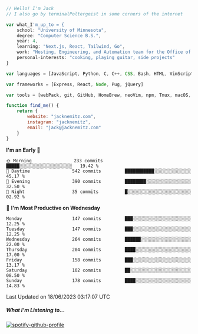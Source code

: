 ```javascript
// Hello! I'm Jack
// I also go by terminalPoltergeist in some corners of the internet

var what_I'm_up_to = {
    school: "University of Minnesota",
    degree: "Computer Science B.S.",
    year: 4,
    learning: "Next.js, React, Tailwind, Go",
    work: "Hosting, Engineering, and Automation team for the Office of Information Technology at UMN",
    personal-interests: "cooking, playing guitar, side projects"
}

var languages = [JavaScript, Python, C, C++, CSS, Bash, HTML, VimScript]

var frameworks = [Express, React, Node, Pug, jQuery]

var tools = [webPack, git, GitHub, HomeBrew, neoVim, npm, Tmux, macOS, Ubuntu, Docker, Nginx]

function find_me() {
    return {
        website: "jacknemitz.com",
        instagram: "jacknemitz",
        email: "jack@jacknemitz.com"
    }
}
```

<!--START_SECTION:waka-->
**I'm an Early 🐤** 

```text
🌞 Morning                233 commits         █████░░░░░░░░░░░░░░░░░░░░   19.42 % 
🌆 Daytime                542 commits         ███████████░░░░░░░░░░░░░░   45.17 % 
🌃 Evening                390 commits         ████████░░░░░░░░░░░░░░░░░   32.50 % 
🌙 Night                  35 commits          █░░░░░░░░░░░░░░░░░░░░░░░░   02.92 % 
```
📅 **I'm Most Productive on Wednesday** 

```text
Monday                   147 commits         ███░░░░░░░░░░░░░░░░░░░░░░   12.25 % 
Tuesday                  147 commits         ███░░░░░░░░░░░░░░░░░░░░░░   12.25 % 
Wednesday                264 commits         ██████░░░░░░░░░░░░░░░░░░░   22.00 % 
Thursday                 204 commits         ████░░░░░░░░░░░░░░░░░░░░░   17.00 % 
Friday                   158 commits         ███░░░░░░░░░░░░░░░░░░░░░░   13.17 % 
Saturday                 102 commits         ██░░░░░░░░░░░░░░░░░░░░░░░   08.50 % 
Sunday                   178 commits         ████░░░░░░░░░░░░░░░░░░░░░   14.83 % 
```



 Last Updated on 18/06/2023 03:17:07 UTC
<!--END_SECTION:waka-->

##### What I'm Listening to...

[![spotify-github-profile](https://spotify-github-profile.vercel.app/api/view?uid=jack.nemitz&cover_image=true&show_offline=true&bar_color=53b14f&bar_color_cover=false&background_color=121212FF)](https://spotify-github-profile.vercel.app/api/view?uid=jack.nemitz&redirect=true)

